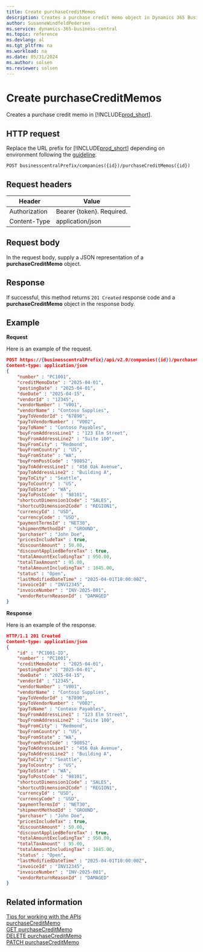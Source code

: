 ```yaml
---
title: Create purchaseCreditMemos
description: Creates a purchase credit memo object in Dynamics 365 Business Central.
author: SusanneWindfeldPedersen
ms.service: dynamics-365-business-central
ms.topic: reference
ms.devlang: al
ms.tgt_pltfrm: na
ms.workload: na
ms.date: 05/31/2024
ms.author: solsen
ms.reviewer: solsen
---
```


<!-- NOTE: This article is an auto-generated stub from the metadata file. -->
<!-- The sections marked with an EDIT_IS_REQUIRED require manual editing. -->
# Create purchaseCreditMemos

Creates a purchase credit memo in [!INCLUDE[prod_short](../../../includes/prod_short.md)].

## HTTP request

Replace the URL prefix for [!INCLUDE[prod_short](../../../includes/prod_short.md)] depending on environment following the [guideline](../../v2.0/endpoints-apis-for-dynamics.md).
<!-- START>EDIT_IS_REQUIRED. There URL for accessing the endpoint might be different or there might be more than one -->
```
POST businesscentralPrefix/companies({id})/purchaseCreditMemos({id})
```
<!-- END>EDIT_IS_REQUIRED -->
## Request headers

|Header|Value|
|------|-----|
|Authorization  |Bearer {token}. Required. |
|Content-Type  |application/json|

## Request body

In the request body, supply a JSON representation of a **purchaseCreditMemo** object.

## Response

If successful, this method returns ```201 Created``` response code and a **purchaseCreditMemo** object in the response body.


## Example

**Request**

Here is an example of the request.
```json
POST https://{businesscentralPrefix}/api/v2.0/companies({id})/purchaseCreditMemos
Content-type: application/json
{
    "number" : "PC1001",
    "creditMemoDate" : "2025-04-01",
    "postingDate" : "2025-04-01",
    "dueDate" : "2025-04-15",
    "vendorId" : "12345",
    "vendorNumber" : "V001",
    "vendorName" : "Contoso Supplies",
    "payToVendorId" : "67890",
    "payToVendorNumber" : "V002",
    "payToName" : "Contoso Payables",
    "buyFromAddressLine1" : "123 Elm Street",
    "buyFromAddressLine2" : "Suite 100",
    "buyFromCity" : "Redmond",
    "buyFromCountry" : "US",
    "buyFromState" : "WA",
    "buyFromPostCode" : "98052",
    "payToAddressLine1" : "456 Oak Avenue",
    "payToAddressLine2" : "Building A",
    "payToCity" : "Seattle",
    "payToCountry" : "US",
    "payToState" : "WA",
    "payToPostCode" : "98101",
    "shortcutDimension1Code" : "SALES",
    "shortcutDimension2Code" : "REGION1",
    "currencyId" : "USD",
    "currencyCode" : "USD",
    "paymentTermsId" : "NET30",
    "shipmentMethodId" : "GROUND",
    "purchaser" : "John Doe",
    "pricesIncludeTax" : true,
    "discountAmount" : 50.00,
    "discountAppliedBeforeTax" : true,
    "totalAmountExcludingTax" : 950.00,
    "totalTaxAmount" : 95.00,
    "totalAmountIncludingTax" : 1045.00,
    "status" : "Open",
    "lastModifiedDateTime" : "2025-04-01T10:00:00Z",
    "invoiceId" : "INV12345",
    "invoiceNumber" : "INV-2025-001",
    "vendorReturnReasonId" : "DAMAGED"
}
```

**Response**

Here is an example of the response.

```json
HTTP/1.1 201 Created
Content-type: application/json
{
    "id" : "PC1001-ID",
    "number" : "PC1001",
    "creditMemoDate" : "2025-04-01",
    "postingDate" : "2025-04-01",
    "dueDate" : "2025-04-15",
    "vendorId" : "12345",
    "vendorNumber" : "V001",
    "vendorName" : "Contoso Supplies",
    "payToVendorId" : "67890",
    "payToVendorNumber" : "V002",
    "payToName" : "Contoso Payables",
    "buyFromAddressLine1" : "123 Elm Street",
    "buyFromAddressLine2" : "Suite 100",
    "buyFromCity" : "Redmond",
    "buyFromCountry" : "US",
    "buyFromState" : "WA",
    "buyFromPostCode" : "98052",
    "payToAddressLine1" : "456 Oak Avenue",
    "payToAddressLine2" : "Building A",
    "payToCity" : "Seattle",
    "payToCountry" : "US",
    "payToState" : "WA",
    "payToPostCode" : "98101",
    "shortcutDimension1Code" : "SALES",
    "shortcutDimension2Code" : "REGION1",
    "currencyId" : "USD",
    "currencyCode" : "USD",
    "paymentTermsId" : "NET30",
    "shipmentMethodId" : "GROUND",
    "purchaser" : "John Doe",
    "pricesIncludeTax" : true,
    "discountAmount" : 50.00,
    "discountAppliedBeforeTax" : true,
    "totalAmountExcludingTax" : 950.00,
    "totalTaxAmount" : 95.00,
    "totalAmountIncludingTax" : 1045.00,
    "status" : "Open",
    "lastModifiedDateTime" : "2025-04-01T10:00:00Z",
    "invoiceId" : "INV12345",
    "invoiceNumber" : "INV-2025-001",
    "vendorReturnReasonId" : "DAMAGED"
}
```

## Related information

[Tips for working with the APIs](/dynamics365/business-central/dev-itpro/developer/devenv-connect-apps-tips)  
[purchaseCreditMemo](../resources/dynamics_purchaseCreditMemo.md)  
[GET purchaseCreditMemo](dynamics_purchasecreditmemo_get.md)  
[DELETE purchaseCreditMemo](dynamics_purchasecreditmemo_delete.md)  
[PATCH purchaseCreditMemo](dynamics_purchasecreditmemo_update.md)
